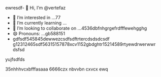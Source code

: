 ewresdf- 👋 Hi, I’m @vertefaz
- 👀 I’m interested in ...77
- 🌱 I’m currently learning ...
- 💞️ I’m looking to collaborate on ...4536dbfnhgrgefrdfffewehgghg
- 😄 Pronouns: ...gb588151
- gdfsdf545845dewwezcsdfsdftrtercdsdsdcsdf
g12312465sdf56315157878xcv1152gbdghtr15214589rtyewdrwerwwr
dsfsd
<!---fgjsf544545688521file) appears on your GitHub profile.dfa3vcb99+9dssddqw
You can click the Preview link to take a look at your45 changes.gf23jhmhjjuyh0
--->yujfsdfds
35nhhhvcxbfffasaaa
6666czx
nbvvbn
cxvcx
ewq

